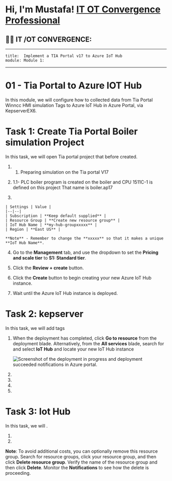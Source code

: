 <h1>Hi, I'm Mustafa! <a href="https://www.linkedin.com/in/mustafa-kayg%C4%B1s%C4%B1z-047755143/">IT OT Convergence Professional</a>
<h2>👨‍💻 IT /OT CONVERGENCE:</h2>

---

    title:  Implement a TIA Portal v17 to Azure IoT Hub 
    module: Module 1: 
---
# 01 - Tia Portal to Azure IOT Hub

In this module, we will configure how to collected data from Tia Portal Winncc HMI simulation Tags to Azure IoT Hub in Azure Portal, via KepserverEX6.

# Task 1: Create Tia Portal Boiler simulation Project  

In this task, we will open Tia portal project that before created. 

1. 1.	Preparing simulation on the Tia portal V17 

2. 1.1-	PLC boiler program is created on the boiler and CPU 1511C-1 is defined on this project
That name is boiler.ap17
3.

    | Settings | Value |
    |--|--|
    | Subscription | **Keep default supplied** |
    | Resource Group | **Create new resource group** |
    | IoT Hub Name | **my-hub-groupxxxxx** |
    | Region | **East US** |

    **Note** - Remember to change the **xxxxx** so that it makes a unique **IoT Hub Name**.

4. Go to the **Management** tab, and use the dropdown to set the **Pricing and scale tier** to **S1: Standard tier**.

5. Click the **Review + create** button.

6. Click the **Create** button to begin creating your new Azure IoT Hub instance.

7. Wait until the Azure IoT Hub instance is deployed. 

# Task 2: kepserver
In this task, we will add tags 

1. When the deployment has completed, click **Go to resource** from the deployment blade. Alternatively, from the **All services** blade, search for and select **IoT Hub** and locate your new IoT Hub instance

	![Screenshot of the deployment in progress and deployment succeeded notifications in Azure portal.](../images/0601.png)

2. 

3. 

4. 

5. 

	

# Task 3: Iot Hub
In this task, we will . 

1. 
2. 

	

**Note**: To avoid additional costs, you can optionally remove this resource group. Search for resource groups, click your resource group, and then click **Delete resource group**. Verify the name of the resource group and then click **Delete**. Monitor the **Notifications** to see how the delete is proceeding.
